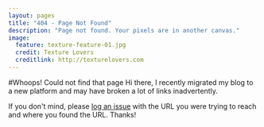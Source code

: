 ```yaml
---
layout: pages
title: "404 - Page Not Found"
description: "Page not found. Your pixels are in another canvas."
image:
  feature: texture-feature-01.jpg
  credit: Texture Lovers
  creditlink: http://texturelovers.com
---  
```


#Whoops! Could not find that page
Hi there, I recently migrated my blog to a new platform and may have broken a lot of links inadvertently.

If you don't mind, please [log an issue](https://github.com/hadynz/hadynz.github.io/issues/new) with 
the URL you were trying to reach and where you found the URL. Thanks!